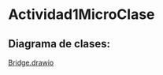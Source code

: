 # Actividad1MicroClase
## Diagrama de clases:

[Bridge.drawio](https://github.com/user-attachments/files/22146887/Bridge.drawio)
<mxfile host="app.diagrams.net" agent="Mozilla/5.0 (Windows NT 10.0; Win64; x64) AppleWebKit/537.36 (KHTML, like Gecko) Chrome/139.0.0.0 Safari/537.36" version="28.1.2">
  <diagram name="Página-1" id="aY2e4Hb4I7O1EXX4FsQU">
    <mxGraphModel dx="2316" dy="803" grid="1" gridSize="10" guides="1" tooltips="1" connect="1" arrows="1" fold="1" page="1" pageScale="1" pageWidth="827" pageHeight="1169" math="0" shadow="0">
      <root>
        <mxCell id="0" />
        <mxCell id="1" parent="0" />
        <mxCell id="NLHbeGcc4qUr0cDpyiFE-4" value="" style="endArrow=open;html=1;endSize=12;startArrow=diamondThin;startSize=14;startFill=1;edgeStyle=orthogonalEdgeStyle;align=left;verticalAlign=bottom;rounded=0;entryX=1;entryY=0.5;entryDx=0;entryDy=0;exitX=0;exitY=0.5;exitDx=0;exitDy=0;" edge="1" parent="1" source="NLHbeGcc4qUr0cDpyiFE-5" target="NLHbeGcc4qUr0cDpyiFE-32">
          <mxGeometry x="-1" y="3" relative="1" as="geometry">
            <mxPoint x="-350" y="188" as="sourcePoint" />
            <mxPoint x="-420" y="260" as="targetPoint" />
          </mxGeometry>
        </mxCell>
        <mxCell id="NLHbeGcc4qUr0cDpyiFE-5" value="&lt;p style=&quot;margin:0px;margin-top:4px;text-align:center;&quot;&gt;&lt;b&gt;Mascota&lt;/b&gt;&lt;/p&gt;&lt;hr size=&quot;1&quot; style=&quot;border-style:solid;&quot;&gt;&lt;p style=&quot;margin:0px;margin-left:4px;&quot;&gt;+ nombre : String&lt;/p&gt;&lt;p style=&quot;margin:0px;margin-left:4px;&quot;&gt;+ peso : double&lt;/p&gt;&lt;p style=&quot;margin:0px;margin-left:4px;&quot;&gt;+ comida : Comida&lt;/p&gt;&lt;hr size=&quot;1&quot; style=&quot;border-style:solid;&quot;&gt;&lt;p style=&quot;margin:0px;margin-left:4px;&quot;&gt;+ calcularAlimento(): double&lt;/p&gt;&lt;p style=&quot;margin:0px;margin-left:4px;&quot;&gt;&lt;br&gt;&lt;/p&gt;&lt;p style=&quot;margin:0px;margin-left:4px;&quot;&gt;&lt;br&gt;&lt;/p&gt;" style="verticalAlign=top;align=left;overflow=fill;html=1;whiteSpace=wrap;" vertex="1" parent="1">
          <mxGeometry x="-346" y="157" width="160" height="110" as="geometry" />
        </mxCell>
        <mxCell id="NLHbeGcc4qUr0cDpyiFE-6" value="Pienso" style="swimlane;fontStyle=1;align=center;verticalAlign=top;childLayout=stackLayout;horizontal=1;startSize=26;horizontalStack=0;resizeParent=1;resizeParentMax=0;resizeLast=0;collapsible=1;marginBottom=0;whiteSpace=wrap;html=1;" vertex="1" parent="1">
          <mxGeometry x="-120" y="216" width="100" height="34" as="geometry" />
        </mxCell>
        <mxCell id="NLHbeGcc4qUr0cDpyiFE-8" value="" style="line;strokeWidth=1;fillColor=none;align=left;verticalAlign=middle;spacingTop=-1;spacingLeft=3;spacingRight=3;rotatable=0;labelPosition=right;points=[];portConstraint=eastwest;strokeColor=inherit;" vertex="1" parent="NLHbeGcc4qUr0cDpyiFE-6">
          <mxGeometry y="26" width="100" height="8" as="geometry" />
        </mxCell>
        <mxCell id="NLHbeGcc4qUr0cDpyiFE-10" value="Natural" style="swimlane;fontStyle=1;align=center;verticalAlign=top;childLayout=stackLayout;horizontal=1;startSize=26;horizontalStack=0;resizeParent=1;resizeParentMax=0;resizeLast=0;collapsible=1;marginBottom=0;whiteSpace=wrap;html=1;" vertex="1" parent="1">
          <mxGeometry x="-130" y="80" width="110" height="34" as="geometry" />
        </mxCell>
        <mxCell id="NLHbeGcc4qUr0cDpyiFE-12" value="" style="line;strokeWidth=1;fillColor=none;align=left;verticalAlign=middle;spacingTop=-1;spacingLeft=3;spacingRight=3;rotatable=0;labelPosition=right;points=[];portConstraint=eastwest;strokeColor=inherit;" vertex="1" parent="NLHbeGcc4qUr0cDpyiFE-10">
          <mxGeometry y="26" width="110" height="8" as="geometry" />
        </mxCell>
        <mxCell id="NLHbeGcc4qUr0cDpyiFE-14" value="Humeda" style="swimlane;fontStyle=1;align=center;verticalAlign=top;childLayout=stackLayout;horizontal=1;startSize=26;horizontalStack=0;resizeParent=1;resizeParentMax=0;resizeLast=0;collapsible=1;marginBottom=0;whiteSpace=wrap;html=1;" vertex="1" parent="1">
          <mxGeometry x="-120" y="140" width="100" height="34" as="geometry" />
        </mxCell>
        <mxCell id="NLHbeGcc4qUr0cDpyiFE-16" value="" style="line;strokeWidth=1;fillColor=none;align=left;verticalAlign=middle;spacingTop=-1;spacingLeft=3;spacingRight=3;rotatable=0;labelPosition=right;points=[];portConstraint=eastwest;strokeColor=inherit;" vertex="1" parent="NLHbeGcc4qUr0cDpyiFE-14">
          <mxGeometry y="26" width="100" height="8" as="geometry" />
        </mxCell>
        <mxCell id="NLHbeGcc4qUr0cDpyiFE-25" value="" style="endArrow=open;endFill=1;endSize=12;html=1;rounded=0;entryX=1;entryY=0.339;entryDx=0;entryDy=0;exitX=0;exitY=0.5;exitDx=0;exitDy=0;entryPerimeter=0;" edge="1" parent="1" source="NLHbeGcc4qUr0cDpyiFE-10" target="NLHbeGcc4qUr0cDpyiFE-5">
          <mxGeometry width="160" relative="1" as="geometry">
            <mxPoint x="-290" y="10" as="sourcePoint" />
            <mxPoint x="-130" y="10" as="targetPoint" />
          </mxGeometry>
        </mxCell>
        <mxCell id="NLHbeGcc4qUr0cDpyiFE-26" value="" style="endArrow=open;endFill=1;endSize=12;html=1;rounded=0;entryX=0.99;entryY=0.401;entryDx=0;entryDy=0;exitX=0;exitY=0.75;exitDx=0;exitDy=0;entryPerimeter=0;" edge="1" parent="1" source="NLHbeGcc4qUr0cDpyiFE-14" target="NLHbeGcc4qUr0cDpyiFE-5">
          <mxGeometry width="160" relative="1" as="geometry">
            <mxPoint x="-84" y="100" as="sourcePoint" />
            <mxPoint x="-150" y="220" as="targetPoint" />
          </mxGeometry>
        </mxCell>
        <mxCell id="NLHbeGcc4qUr0cDpyiFE-27" value="" style="endArrow=open;endFill=1;endSize=12;html=1;rounded=0;entryX=1.01;entryY=0.584;entryDx=0;entryDy=0;exitX=0;exitY=0.5;exitDx=0;exitDy=0;entryPerimeter=0;" edge="1" parent="1" source="NLHbeGcc4qUr0cDpyiFE-6" target="NLHbeGcc4qUr0cDpyiFE-5">
          <mxGeometry width="160" relative="1" as="geometry">
            <mxPoint x="-64" y="200" as="sourcePoint" />
            <mxPoint x="-130" y="320" as="targetPoint" />
          </mxGeometry>
        </mxCell>
        <mxCell id="NLHbeGcc4qUr0cDpyiFE-29" value="Comida" style="swimlane;fontStyle=1;align=center;verticalAlign=top;childLayout=stackLayout;horizontal=1;startSize=26;horizontalStack=0;resizeParent=1;resizeParentMax=0;resizeLast=0;collapsible=1;marginBottom=0;whiteSpace=wrap;html=1;" vertex="1" parent="1">
          <mxGeometry x="-600" y="155" width="160" height="80" as="geometry" />
        </mxCell>
        <mxCell id="NLHbeGcc4qUr0cDpyiFE-31" value="" style="line;strokeWidth=1;fillColor=none;align=left;verticalAlign=middle;spacingTop=-1;spacingLeft=3;spacingRight=3;rotatable=0;labelPosition=right;points=[];portConstraint=eastwest;strokeColor=inherit;" vertex="1" parent="NLHbeGcc4qUr0cDpyiFE-29">
          <mxGeometry y="26" width="160" height="8" as="geometry" />
        </mxCell>
        <mxCell id="NLHbeGcc4qUr0cDpyiFE-32" value="+ calcularCantidad(peso : double) double" style="text;strokeColor=none;fillColor=none;align=left;verticalAlign=top;spacingLeft=4;spacingRight=4;overflow=hidden;rotatable=0;points=[[0,0.5],[1,0.5]];portConstraint=eastwest;whiteSpace=wrap;html=1;" vertex="1" parent="NLHbeGcc4qUr0cDpyiFE-29">
          <mxGeometry y="34" width="160" height="46" as="geometry" />
        </mxCell>
        <mxCell id="NLHbeGcc4qUr0cDpyiFE-34" value="Natural" style="swimlane;fontStyle=1;align=center;verticalAlign=top;childLayout=stackLayout;horizontal=1;startSize=26;horizontalStack=0;resizeParent=1;resizeParentMax=0;resizeLast=0;collapsible=1;marginBottom=0;whiteSpace=wrap;html=1;" vertex="1" parent="1">
          <mxGeometry x="-760" y="178" width="80" height="34" as="geometry" />
        </mxCell>
        <mxCell id="NLHbeGcc4qUr0cDpyiFE-36" value="" style="line;strokeWidth=1;fillColor=none;align=left;verticalAlign=middle;spacingTop=-1;spacingLeft=3;spacingRight=3;rotatable=0;labelPosition=right;points=[];portConstraint=eastwest;strokeColor=inherit;" vertex="1" parent="NLHbeGcc4qUr0cDpyiFE-34">
          <mxGeometry y="26" width="80" height="8" as="geometry" />
        </mxCell>
        <mxCell id="NLHbeGcc4qUr0cDpyiFE-38" value="Humeda" style="swimlane;fontStyle=1;align=center;verticalAlign=top;childLayout=stackLayout;horizontal=1;startSize=26;horizontalStack=0;resizeParent=1;resizeParentMax=0;resizeLast=0;collapsible=1;marginBottom=0;whiteSpace=wrap;html=1;" vertex="1" parent="1">
          <mxGeometry x="-790" y="264" width="110" height="34" as="geometry" />
        </mxCell>
        <mxCell id="NLHbeGcc4qUr0cDpyiFE-40" value="" style="line;strokeWidth=1;fillColor=none;align=left;verticalAlign=middle;spacingTop=-1;spacingLeft=3;spacingRight=3;rotatable=0;labelPosition=right;points=[];portConstraint=eastwest;strokeColor=inherit;" vertex="1" parent="NLHbeGcc4qUr0cDpyiFE-38">
          <mxGeometry y="26" width="110" height="8" as="geometry" />
        </mxCell>
        <mxCell id="NLHbeGcc4qUr0cDpyiFE-46" value="Pienso" style="swimlane;fontStyle=1;align=center;verticalAlign=top;childLayout=stackLayout;horizontal=1;startSize=26;horizontalStack=0;resizeParent=1;resizeParentMax=0;resizeLast=0;collapsible=1;marginBottom=0;whiteSpace=wrap;html=1;" vertex="1" parent="1">
          <mxGeometry x="-770" y="114" width="90" height="34" as="geometry" />
        </mxCell>
        <mxCell id="NLHbeGcc4qUr0cDpyiFE-47" value="" style="line;strokeWidth=1;fillColor=none;align=left;verticalAlign=middle;spacingTop=-1;spacingLeft=3;spacingRight=3;rotatable=0;labelPosition=right;points=[];portConstraint=eastwest;strokeColor=inherit;" vertex="1" parent="NLHbeGcc4qUr0cDpyiFE-46">
          <mxGeometry y="26" width="90" height="8" as="geometry" />
        </mxCell>
        <mxCell id="NLHbeGcc4qUr0cDpyiFE-48" value="" style="endArrow=open;endFill=1;endSize=12;html=1;rounded=0;exitX=1;exitY=0.5;exitDx=0;exitDy=0;" edge="1" parent="1" source="NLHbeGcc4qUr0cDpyiFE-46">
          <mxGeometry width="160" relative="1" as="geometry">
            <mxPoint x="-760" y="178" as="sourcePoint" />
            <mxPoint x="-600" y="178" as="targetPoint" />
          </mxGeometry>
        </mxCell>
        <mxCell id="NLHbeGcc4qUr0cDpyiFE-49" value="" style="endArrow=open;endFill=1;endSize=12;html=1;rounded=0;exitX=1;exitY=0.5;exitDx=0;exitDy=0;" edge="1" parent="1">
          <mxGeometry width="160" relative="1" as="geometry">
            <mxPoint x="-680" y="197" as="sourcePoint" />
            <mxPoint x="-600" y="204" as="targetPoint" />
          </mxGeometry>
        </mxCell>
        <mxCell id="NLHbeGcc4qUr0cDpyiFE-50" value="" style="endArrow=open;endFill=1;endSize=12;html=1;rounded=0;exitX=1;exitY=0.5;exitDx=0;exitDy=0;" edge="1" parent="1">
          <mxGeometry width="160" relative="1" as="geometry">
            <mxPoint x="-680" y="284" as="sourcePoint" />
            <mxPoint x="-600" y="214" as="targetPoint" />
          </mxGeometry>
        </mxCell>
        <mxCell id="NLHbeGcc4qUr0cDpyiFE-52" value="Contiene" style="text;html=1;align=center;verticalAlign=middle;resizable=0;points=[];autosize=1;strokeColor=none;fillColor=none;" vertex="1" parent="1">
          <mxGeometry x="-413" y="174" width="70" height="30" as="geometry" />
        </mxCell>
      </root>
    </mxGraphModel>
  </diagram>
</mxfile>
